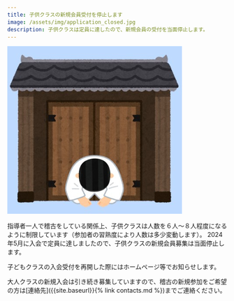 ```yaml
---
title: 子供クラスの新規会員受付を停止します
image: /assets/img/application_closed.jpg
description: 子供クラスは定員に達したので、新規会員の受付を当面停止します。
---
```


![right](/assets/img/application_closed.jpg)

指導者一人で稽古をしている関係上、子供クラスは人数を６人～８人程度になるように制限しています（参加者の習熟度により人数は多少変動します）。
2024年5月に入会で定員に達しましたので、子供クラスの新規会員募集は当面停止します。

子どもクラスの入会受付を再開した際にはホームページ等でお知らせします。

大人クラスの新規入会は引き続き募集していますので、稽古の新規参加をご希望の方は[連絡先]({{site.baseurl}}{% link contacts.md %})までご連絡ください。
